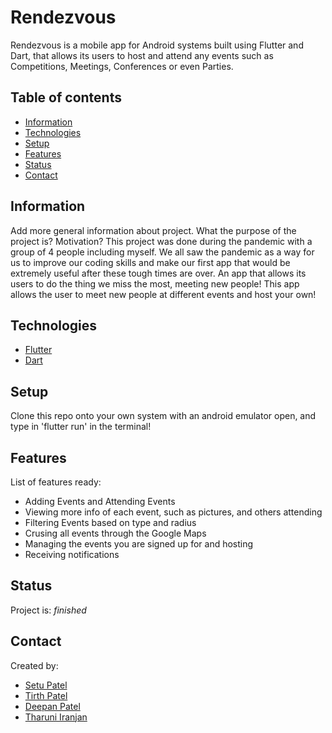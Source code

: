 # Rendezvous
Rendezvous is a mobile app for Android systems built using Flutter and Dart, that allows its users to host and attend any events such as Competitions, Meetings, Conferences or even Parties. 

## Table of contents
* [Information](#Information)
* [Technologies](#technologies)
* [Setup](#setup)
* [Features](#features)
* [Status](#status)
* [Contact](#contact)

## Information
Add more general information about project. What the purpose of the project is? Motivation?
This project was done during the pandemic with a group of 4 people including myself. We all saw the pandemic as a way for us to improve our coding skills and make our first app that would be extremely useful after these tough times are over. An app that allows its users to do the thing we miss the most, meeting new people! This app allows the user to meet new people at different events and host your own!  


## Technologies
* [Flutter](https://flutter.dev/)
* [Dart](https://dart.dev/)

## Setup
Clone this repo onto your own system with an android emulator open, and type in 'flutter run' in the terminal!

## Features
List of features ready:
* Adding Events and Attending Events
* Viewing more info of each event, such as pictures, and others attending
* Filtering Events based on type and radius
* Crusing all events through the Google Maps
* Managing the events you are signed up for and hosting
* Receiving notifications

## Status
Project is: _finished_

## Contact
Created by:
* [Setu Patel](https://github.com/Setuuu)
* [Tirth Patel](https://github.com/TirthPOnTechU)
* [Deepan Patel](https://github.com/deepan-patel)
* [Tharuni Iranjan](https://github.com/TharuniI)

